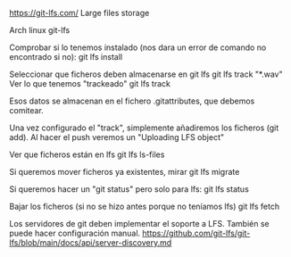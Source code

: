 https://git-lfs.com/
Large files storage

Arch linux
git-lfs

Comprobar si lo tenemos instalado (nos dara un error de comando no encontrado si no):
git lfs install

Seleccionar que ficheros deben almacenarse en git lfs
git lfs track "*.wav"
Ver lo que tenemos "trackeado"
git lfs track

Esos datos se almacenan en el fichero .gitattributes, que debemos comitear.

Una vez configurado el "track", simplemente añadiremos los ficheros (git add).
Al hacer el push veremos un "Uploading LFS object"

Ver que ficheros están en lfs
git lfs ls-files


Si queremos mover ficheros ya existentes, mirar
git lfs migrate


Si queremos hacer un "git status" pero solo para lfs:
git lfs status

Bajar los ficheros (si no se hizo antes porque no teníamos lfs)
git lfs fetch



Los servidores de git deben implementar el soporte a LFS.
También se puede hacer configuración manual.
https://github.com/git-lfs/git-lfs/blob/main/docs/api/server-discovery.md
